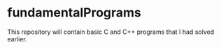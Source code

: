 # fundamentalPrograms
This repository will contain basic C and C++ programs that I had solved earlier.
